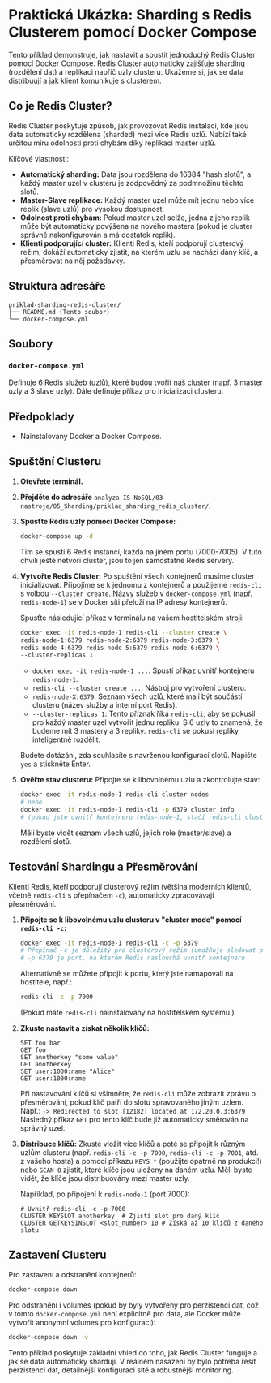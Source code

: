 # Praktická Ukázka: Sharding s Redis Clusterem pomocí Docker Compose

Tento příklad demonstruje, jak nastavit a spustit jednoduchý Redis Cluster pomocí Docker Compose. Redis Cluster automaticky zajišťuje sharding (rozdělení dat) a replikaci napříč uzly clusteru. Ukážeme si, jak se data distribuují a jak klient komunikuje s clusterem.

## Co je Redis Cluster?

Redis Cluster poskytuje způsob, jak provozovat Redis instalaci, kde jsou data automaticky rozdělena (sharded) mezi více Redis uzlů. Nabízí také určitou míru odolnosti proti chybám díky replikaci master uzlů.

Klíčové vlastnosti:
* **Automatický sharding:** Data jsou rozdělena do 16384 "hash slotů", a každý master uzel v clusteru je zodpovědný za podmnožinu těchto slotů.
* **Master-Slave replikace:** Každý master uzel může mít jednu nebo více replik (slave uzlů) pro vysokou dostupnost.
* **Odolnost proti chybám:** Pokud master uzel selže, jedna z jeho replik může být automaticky povýšena na nového mastera (pokud je cluster správně nakonfigurován a má dostatek replik).
* **Klienti podporující cluster:** Klienti Redis, kteří podporují clusterový režim, dokáží automaticky zjistit, na kterém uzlu se nachází daný klíč, a přesměrovat na něj požadavky.

## Struktura adresáře

```
priklad-sharding-redis-cluster/
├── README.md (Tento soubor)
└── docker-compose.yml
```

## Soubory

### `docker-compose.yml`

Definuje 6 Redis služeb (uzlů), které budou tvořit náš cluster (např. 3 master uzly a 3 slave uzly). Dále definuje příkaz pro inicializaci clusteru.

## Předpoklady

* Nainstalovaný Docker a Docker Compose.

## Spuštění Clusteru

1.  **Otevřete terminál.**
2.  **Přejděte do adresáře** `analyza-IS-NoSQL/03-nastroje/05_Sharding/priklad_sharding_redis_cluster/`.
3.  **Spusťte Redis uzly pomocí Docker Compose:**
    ```bash
    docker-compose up -d
    ```
    Tím se spustí 6 Redis instancí, každá na jiném portu (7000-7005). V tuto chvíli ještě netvoří cluster, jsou to jen samostatné Redis servery.

4.  **Vytvořte Redis Cluster:**
    Po spuštění všech kontejnerů musíme cluster inicializovat. Připojíme se k jednomu z kontejnerů a použijeme `redis-cli` s volbou `--cluster create`.
    Názvy služeb v `docker-compose.yml` (např. `redis-node-1`) se v Docker síti přeloží na IP adresy kontejnerů.

    Spusťte následující příkaz v terminálu na vašem hostitelském stroji:
    ```bash
    docker exec -it redis-node-1 redis-cli --cluster create \
    redis-node-1:6379 redis-node-2:6379 redis-node-3:6379 \
    redis-node-4:6379 redis-node-5:6379 redis-node-6:6379 \
    --cluster-replicas 1 
    ```
    * `docker exec -it redis-node-1 ...`: Spustí příkaz uvnitř kontejneru `redis-node-1`.
    * `redis-cli --cluster create ...`: Nástroj pro vytvoření clusteru.
    * `redis-node-X:6379`: Seznam všech uzlů, které mají být součástí clusteru (název služby a interní port Redis).
    * `--cluster-replicas 1`: Tento příznak říká `redis-cli`, aby se pokusil pro každý master uzel vytvořit jednu repliku. S 6 uzly to znamená, že budeme mít 3 mastery a 3 repliky. `redis-cli` se pokusí repliky inteligentně rozdělit.

    Budete dotázáni, zda souhlasíte s navrženou konfigurací slotů. Napište `yes` a stiskněte Enter.

5.  **Ověřte stav clusteru:**
    Připojte se k libovolnému uzlu a zkontrolujte stav:
    ```bash
    docker exec -it redis-node-1 redis-cli cluster nodes
    # nebo
    docker exec -it redis-node-1 redis-cli -p 6379 cluster info 
    # (pokud jste uvnitř kontejneru redis-node-1, stačí redis-cli cluster nodes)
    ```
    Měli byste vidět seznam všech uzlů, jejich role (master/slave) a rozdělení slotů.

## Testování Shardingu a Přesměrování

Klienti Redis, kteří podporují clusterový režim (většina moderních klientů, včetně `redis-cli` s přepínačem `-c`), automaticky zpracovávají přesměrování.

1.  **Připojte se k libovolnému uzlu clusteru v "cluster mode" pomocí `redis-cli -c`:**
    ```bash
    docker exec -it redis-node-1 redis-cli -c -p 6379
    # Přepínač -c je důležitý pro clusterový režim (umožňuje sledovat přesměrování)
    # -p 6379 je port, na kterém Redis naslouchá uvnitř kontejneru
    ```
    Alternativně se můžete připojit k portu, který jste namapovali na hostitele, např.:
    ```bash
    redis-cli -c -p 7000 
    ```
    (Pokud máte `redis-cli` nainstalovaný na hostitelském systému.)

2.  **Zkuste nastavit a získat několik klíčů:**
    ```redis
    SET foo bar
    GET foo
    SET anotherkey "some value"
    GET anotherkey
    SET user:1000:name "Alice"
    GET user:1000:name
    ```
    Při nastavování klíčů si všimněte, že `redis-cli` může zobrazit zprávu o přesměrování, pokud klíč patří do slotu spravovaného jiným uzlem. Např.:
    `-> Redirected to slot [12182] located at 172.20.0.3:6379`
    Následný příkaz `GET` pro tento klíč bude již automaticky směrován na správný uzel.

3.  **Distribuce klíčů:**
    Zkuste vložit více klíčů a poté se připojit k různým uzlům clusteru (např. `redis-cli -c -p 7000`, `redis-cli -c -p 7001`, atd. z vašeho hosta) a pomocí příkazu `KEYS *` (použijte opatrně na produkci!) nebo `SCAN 0` zjistit, které klíče jsou uloženy na daném uzlu. Měli byste vidět, že klíče jsou distribuovány mezi master uzly.

    Například, po připojení k `redis-node-1` (port 7000):
    ```redis
    # Uvnitř redis-cli -c -p 7000
    CLUSTER KEYSLOT anotherkey  # Zjistí slot pro daný klíč
    CLUSTER GETKEYSINSLOT <slot_number> 10 # Získá až 10 klíčů z daného slotu
    ```

## Zastavení Clusteru

Pro zastavení a odstranění kontejnerů:
```bash
docker-compose down
```
Pro odstranění i volumes (pokud by byly vytvořeny pro perzistenci dat, což v tomto `docker-compose.yml` není explicitně pro data, ale Docker může vytvořit anonymní volumes pro konfiguraci):
```bash
docker-compose down -v
```

Tento příklad poskytuje základní vhled do toho, jak Redis Cluster funguje a jak se data automaticky shardují. V reálném nasazení by bylo potřeba řešit perzistenci dat, detailnější konfiguraci sítě a robustnější monitoring.
